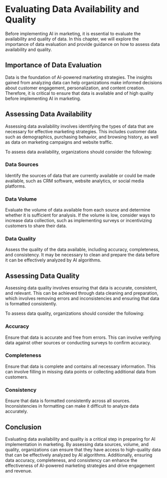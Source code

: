 Evaluating Data Availability and Quality
===============================================================================================================

Before implementing AI in marketing, it is essential to evaluate the availability and quality of data. In this chapter, we will explore the importance of data evaluation and provide guidance on how to assess data availability and quality.

Importance of Data Evaluation
-----------------------------

Data is the foundation of AI-powered marketing strategies. The insights gained from analyzing data can help organizations make informed decisions about customer engagement, personalization, and content creation. Therefore, it is critical to ensure that data is available and of high quality before implementing AI in marketing.

Assessing Data Availability
---------------------------

Assessing data availability involves identifying the types of data that are necessary for effective marketing strategies. This includes customer data such as demographics, purchasing behavior, and browsing history, as well as data on marketing campaigns and website traffic.

To assess data availability, organizations should consider the following:

### Data Sources

Identify the sources of data that are currently available or could be made available, such as CRM software, website analytics, or social media platforms.

### Data Volume

Evaluate the volume of data available from each source and determine whether it is sufficient for analysis. If the volume is low, consider ways to increase data collection, such as implementing surveys or incentivizing customers to share their data.

### Data Quality

Assess the quality of the data available, including accuracy, completeness, and consistency. It may be necessary to clean and prepare the data before it can be effectively analyzed by AI algorithms.

Assessing Data Quality
----------------------

Assessing data quality involves ensuring that data is accurate, consistent, and relevant. This can be achieved through data cleaning and preparation, which involves removing errors and inconsistencies and ensuring that data is formatted consistently.

To assess data quality, organizations should consider the following:

### Accuracy

Ensure that data is accurate and free from errors. This can involve verifying data against other sources or conducting surveys to confirm accuracy.

### Completeness

Ensure that data is complete and contains all necessary information. This can involve filling in missing data points or collecting additional data from customers.

### Consistency

Ensure that data is formatted consistently across all sources. Inconsistencies in formatting can make it difficult to analyze data accurately.

Conclusion
----------

Evaluating data availability and quality is a critical step in preparing for AI implementation in marketing. By assessing data sources, volume, and quality, organizations can ensure that they have access to high-quality data that can be effectively analyzed by AI algorithms. Additionally, ensuring data accuracy, completeness, and consistency can enhance the effectiveness of AI-powered marketing strategies and drive engagement and revenue.
